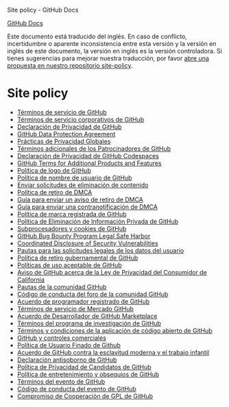 Site policy - GitHub Docs

[](/es)[GitHub Docs](/es)

Este documento está traducido del inglés. En caso de conflicto, incertidumbre o aparente inconsistencia entre esta versión y la versión en inglés de este documento, la versión en inglés es la versión controladora. Si tienes sugerencias para mejorar nuestra traducción, por favor [abre una propuesta en nuestro repositorio site-policy](https://github.com/github/site-policy/issues).

Site policy
==========

* [Términos de servicio de GitHub](/es/github/site-policy/github-terms-of-service)
* [Términos de servicio corporativos de GitHub](/es/github/site-policy/github-corporate-terms-of-service)
* [Declaración de Privacidad de GitHub](/es/github/site-policy/github-privacy-statement)
* [GitHub Data Protection Agreement](/es/github/site-policy/github-data-protection-agreement)
* [Prácticas de Privacidad Globales](/es/github/site-policy/global-privacy-practices)
* [Términos adicionales de los Patrocinadores de GitHub](/es/github/site-policy/github-sponsors-additional-terms)
* [Declaración de Privacidad de GitHub Codespaces](/es/github/site-policy/github-codespaces-privacy-statement)
* [GitHub Terms for Additional Products and Features](/es/github/site-policy/github-terms-for-additional-products-and-features)
* [Política de logo de GitHub](/es/github/site-policy/github-logo-policy)
* [Política de nombre de usuario de GitHub](/es/github/site-policy/github-username-policy)
* [Enviar solicitudes de eliminación de contenido](/es/github/site-policy/submitting-content-removal-requests)
* [Política de retiro de DMCA](/es/github/site-policy/dmca-takedown-policy)
* [Guía para enviar un aviso de retiro de DMCA](/es/github/site-policy/guide-to-submitting-a-dmca-takedown-notice)
* [Guía para enviar una contranotificación de DMCA](/es/github/site-policy/guide-to-submitting-a-dmca-counter-notice)
* [Política de marca registrada de GitHub](/es/github/site-policy/github-trademark-policy)
* [Política de Eliminación de Información Privada de GitHub](/es/github/site-policy/github-private-information-removal-policy)
* [Subprocesadores y cookies de GitHub](/es/github/site-policy/github-subprocessors-and-cookies)
* [GitHub Bug Bounty Program Legal Safe Harbor](/es/github/site-policy/github-bug-bounty-program-legal-safe-harbor)
* [Coordinated Disclosure of Security Vulnerabilities](/es/github/site-policy/coordinated-disclosure-of-security-vulnerabilities)
* [Pautas para las solicitudes legales de los datos del usuario](/es/github/site-policy/guidelines-for-legal-requests-of-user-data)
* [Política de retiro gubernamental de GitHub](/es/github/site-policy/github-government-takedown-policy)
* [Políticas de uso aceptable de GitHub](/es/github/site-policy/github-acceptable-use-policies)
* [Aviso de GitHub acerca de la Ley de Privacidad del Consumidor de California](/es/github/site-policy/githubs-notice-about-the-california-consumer-privacy-act)
* [Pautas de la comunidad GitHub](/es/github/site-policy/github-community-guidelines)
* [Código de conducta del foro de la comunidad GitHub](/es/github/site-policy/github-community-forum-code-of-conduct)
* [Acuerdo de programador registrado de GitHub](/es/github/site-policy/github-registered-developer-agreement)
* [Términos de servicio de Mercado GitHub](/es/github/site-policy/github-marketplace-terms-of-service)
* [Acuerdo de Desarrollador de GitHub Marketplace](/es/github/site-policy/github-marketplace-developer-agreement)
* [Términos del programa de investigación de GitHub](/es/github/site-policy/github-research-program-terms)
* [Términos y condiciones de la aplicación de código abierto de GitHub](/es/github/site-policy/github-open-source-applications-terms-and-conditions)
* [GitHub y controles comerciales](/es/github/site-policy/github-and-trade-controls)
* [Política de Usuario Finado de Github](/es/github/site-policy/github-deceased-user-policy)
* [Acuerdo de GitHub contra la esclavitud moderna y el trabajo infantil](/es/github/site-policy/github-statement-against-modern-slavery-and-child-labor)
* [Declaración antisoborno de GitHub](/es/github/site-policy/github-anti-bribery-statement)
* [Política de Privacidad de Candidatos de GitHub](/es/github/site-policy/github-candidate-privacy-policy)
* [Política de entretenimiento y obsequios de GitHub](/es/github/site-policy/github-gifts-and-entertainment-policy)
* [Términos del evento de GitHub](/es/github/site-policy/github-event-terms)
* [Código de conducta del evento de GitHub](/es/github/site-policy/github-event-code-of-conduct)
* [Compromiso de Cooperación de GPL de GitHub](/es/github/site-policy/github-gpl-cooperation-commitment)
